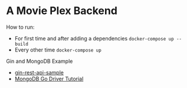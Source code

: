 # A Movie Plex Backend

How to run:
- For first time and after adding a dependencies `docker-compose up --build`
- Every other time `docker-compose up`

Gin and MongoDB Example
- [gin-rest-api-sample](https://github.com/velopert/gin-rest-api-sample)
- [MongoDB Go Driver Tutorial](https://www.mongodb.com/blog/post/mongodb-go-driver-tutorial)

